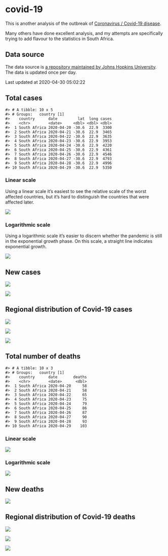 
<!-- README.md is generated from README.Rmd. Please edit that file -->

# covid-19

<!-- badges: start -->

<!-- badges: end -->

This is another analysis of the outbreak of [Coronavirus / Covid-19
disease](https://en.wikipedia.org/wiki/Coronavirus_disease_2019).

Many others have done excellent analysis, and my attempts are
specifically trying to add flavour to the statistics in South Africa.

## Data source

The data source is [a repository maintained by Johns Hopkins
University](https://github.com/CSSEGISandData/COVID-19). The data is
updated once per day.

Last updated at 2020-04-30 05:02:22

## Total cases

    #> # A tibble: 10 x 5
    #> # Groups:   country [1]
    #>    country      date         lat  long cases
    #>    <chr>        <date>     <dbl> <dbl> <dbl>
    #>  1 South Africa 2020-04-20 -30.6  22.9  3300
    #>  2 South Africa 2020-04-21 -30.6  22.9  3465
    #>  3 South Africa 2020-04-22 -30.6  22.9  3635
    #>  4 South Africa 2020-04-23 -30.6  22.9  3953
    #>  5 South Africa 2020-04-24 -30.6  22.9  4220
    #>  6 South Africa 2020-04-25 -30.6  22.9  4361
    #>  7 South Africa 2020-04-26 -30.6  22.9  4546
    #>  8 South Africa 2020-04-27 -30.6  22.9  4793
    #>  9 South Africa 2020-04-28 -30.6  22.9  4996
    #> 10 South Africa 2020-04-29 -30.6  22.9  5350

### Linear scale

Using a linear scale it’s easiest to see the relative scale of the worst
affected countries, but it’s hard to distinguish the countries that were
affected later.

![](README_files/figure-gfm/unnamed-chunk-5-1.png)<!-- -->

### Logarithmic scale

Using a logarithmic scale it’s easier to discern whether the pandemic is
still in the exponential growth phase. On this scale, a straight line
indicates exponential growth.

![](README_files/figure-gfm/unnamed-chunk-6-1.png)<!-- -->

## New cases

![](README_files/figure-gfm/unnamed-chunk-7-1.png)<!-- -->

![](README_files/figure-gfm/unnamed-chunk-8-1.png)<!-- -->

## Regional distribution of Covid-19 cases

![](README_files/figure-gfm/unnamed-chunk-9-1.png)<!-- -->

![](README_files/figure-gfm/unnamed-chunk-10-1.png)<!-- -->

![](README_files/figure-gfm/unnamed-chunk-11-1.png)<!-- -->

## Total number of deaths

    #> # A tibble: 10 x 3
    #> # Groups:   country [1]
    #>    country      date       deaths
    #>    <chr>        <date>      <dbl>
    #>  1 South Africa 2020-04-20     58
    #>  2 South Africa 2020-04-21     58
    #>  3 South Africa 2020-04-22     65
    #>  4 South Africa 2020-04-23     75
    #>  5 South Africa 2020-04-24     79
    #>  6 South Africa 2020-04-25     86
    #>  7 South Africa 2020-04-26     87
    #>  8 South Africa 2020-04-27     90
    #>  9 South Africa 2020-04-28     93
    #> 10 South Africa 2020-04-29    103

### Linear scale

![](README_files/figure-gfm/unnamed-chunk-14-1.png)<!-- -->

### Logarithmic scale

![](README_files/figure-gfm/unnamed-chunk-15-1.png)<!-- -->

## New deaths

![](README_files/figure-gfm/unnamed-chunk-16-1.png)<!-- -->

## Regional distribution of Covid-19 deaths

![](README_files/figure-gfm/unnamed-chunk-17-1.png)<!-- -->

![](README_files/figure-gfm/unnamed-chunk-18-1.png)<!-- -->

![](README_files/figure-gfm/unnamed-chunk-19-1.png)<!-- -->
